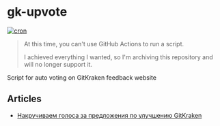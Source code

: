 # gk-upvote

[![cron](https://github.com/KillWolfVlad/gk-upvote/actions/workflows/cron.yaml/badge.svg?branch=master)](https://github.com/KillWolfVlad/gk-upvote/actions/workflows/cron.yaml)

> At this time, you can't use GitHub Actions to run a script.
>
> I achieved everything I wanted, so I'm archiving this repository and will no longer support it.

Script for auto voting on GitKraken feedback website

## Articles

- [Накручиваем голоса за предложения по улучшению GitKraken](https://teletype.in/@killwolfvlad/2P_sEJoXvYz)

